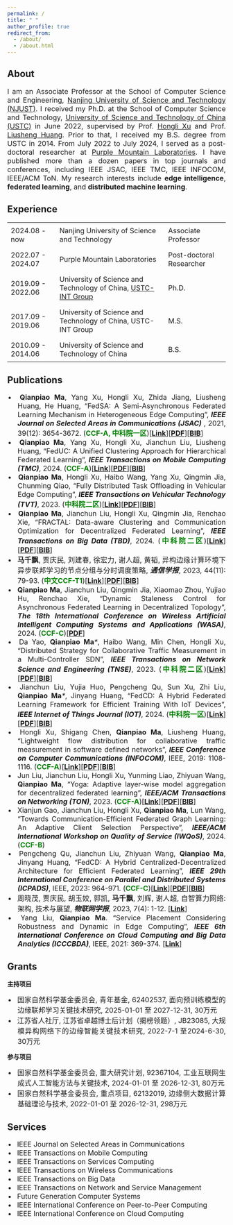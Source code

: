 ```yaml
---
permalink: /
title: " "
author_profile: true
redirect_from: 
  - /about/
  - /about.html
---
```

<!-- This is the front page of a website that is powered by the [Academic Pages template](https://github.com/academicpages/academicpages.github.io) and hosted on GitHub pages. [GitHub pages](https://pages.github.com) is a free service in which websites are built and hosted from code and data stored in a GitHub repository, automatically updating when a new commit is made to the respository. This template was forked from the [Minimal Mistakes Jekyll Theme](https://mmistakes.github.io/minimal-mistakes/) created by Michael Rose, and then extended to support the kinds of content that academics have: publications, talks, teaching, a portfolio, blog posts, and a dynamically-generated CV. You can fork [this repository](https://github.com/academicpages/academicpages.github.io) right now, modify the configuration and markdown files, add your own PDFs and other content, and have your own site for free, with no ads! An older version of this template powers my own personal website at [stuartgeiger.com](http://stuartgeiger.com), which uses [this Github repository](https://github.com/staeiou/staeiou.github.io). -->

## About

<p style="text-align: justify;">
<span style="font-size:16px">I am an Associate Professor at the School of Computer Science and Engineering, <a href="https://www.njust.edu.cn/" target="_blank">Nanjing University of Science and Technology (NJUST)</a>. I received my Ph.D. at the School of Computer Science and Technology, <a href="https://www.ustc.edu.cn/" target="_blank">University of Science and Technology of China (USTC)</a> in June 2022, supervised by Prof. <a href="http://cs.ustc.edu.cn/2020/0828/c23235a460083/page.htm" target="_blank">Hongli Xu</a> and Prof. <a href="https://cs.ustc.edu.cn/2020/0828/c23235a460081/page.htm" target="_blank">Liusheng Huang</a>. Prior to that, I received my B.S. degree from USTC in 2014. From July 2022 to July 2024, I served as a post-doctoral researcher at <a href="https://www.pmlabs.com.cn/" target="_blank">Purple Mountain Laboratories</a>. I have published more than a dozen papers in top journals and conferences, including IEEE JSAC, IEEE TMC, IEEE INFOCOM, IEEE/ACM ToN. My research interests include <strong>edge intelligence</strong>, <strong>federated learning</strong>, and <strong>distributed machine learning</strong>.</span>
</p>

## Experience


<table style="border-collapse: collapse; width: 100%; border: none;">
  <tr style="border: none;">
    <td style="border: none; padding: 8px;">2024.08 - now</td>
    <td style="border: none; padding: 8px;">Nanjing University of Science and Technology</td>
    <td style="border: none; padding: 8px;">Associate Professor</td>
  </tr>
  <tr style="border: none;">
    <td style="border: none; padding: 8px;">2022.07 - 2024.07</td>
    <td style="border: none; padding: 8px;">Purple Mountain Laboratories</td>
    <td style="border: none; padding: 8px;">Post-doctoral Researcher</td>
  </tr>
  <tr style="border: none;">
    <td style="border: none; padding: 8px;">2019.09 - 2022.06</td>
    <td style="border: none; padding: 8px;">University of Science and Technology of China, <a href="https://int-ustc.github.io/" target="_blank">USTC-INT Group</a></td>
    <td style="border: none; padding: 8px;">Ph.D.</td>
  </tr>
  <tr style="border: none;">
    <td style="border: none; padding: 8px;">2017.09 - 2019.06</td>
    <td style="border: none; padding: 8px;">University of Science and Technology of China, USTC-INT Group</td>
    <td style="border: none; padding: 8px;">M.S.</td>
  </tr>
  <tr style="border: none;">
    <td style="border: none; padding: 8px;">2010.09 - 2014.06</td>
    <td style="border: none; padding: 8px;">University of Science and Technology of China</td>
    <td style="border: none; padding: 8px;">B.S.</td>
  </tr>
</table>





## Publications

<div style="text-align: justify; text-indent: -1.5em;">
  <ul style="list-style-position: inside;">
     <li><span style="font-size:16px"> <strong>Qianpiao Ma</strong>, Yang Xu, Hongli Xu, Zhida Jiang, Liusheng Huang, He Huang, “FedSA: A Semi-Asynchronous Federated Learning Mechanism in Heterogeneous Edge Computing”, <strong><em>IEEE Journal on Selected Areas in Communications (JSAC)</em></strong> , 2021, 39(12): 3654-3672. (<span style="color:green"><strong>CCF-A, 中科院一区</strong></span>)[<strong><a href="https://ieeexplore.ieee.org/abstract/document/9562538" target="_blank">Link</a></strong>][<strong><a href="https://qianpiao.github.io/files/FedSA_A_Semi-Asynchronous_Federated_Learning_Mechanism_in_Heterogeneous_Edge_Computing.pdf" target="_blank">PDF</a></strong>][<strong><a href="https://qianpiao.github.io/cite/FedSA.html" target="_blank">BIB</a></strong>]</span></li>
    <li><span style="font-size:16px"><strong>Qianpiao Ma</strong>, Yang Xu, Hongli Xu, Jianchun Liu, Liusheng Huang, “FedUC: A Unified Clustering Approach for Hierarchical Federated Learning”, <strong><em>IEEE Transactions on Mobile Computing (TMC)</em></strong>, 2024. (<span style="color:green"><strong>CCF-A</strong></span>)[<strong><a href="https://ieeexplore.ieee.org/abstract/document/10439630" target="_blank">Link</a></strong>][<strong><a href="https://qianpiao.github.io/files/FedUC_A_Unified_Clustering_Approach_for_Hierarchical_Federated_Learning.pdf" target="_blank">PDF</a></strong>][<strong><a href="https://qianpiao.github.io/cite/FedUC.html" target="_blank">BIB</a></strong>]</span></li>
    <li><span style="font-size:16px"><strong>Qianpiao Ma</strong>, Hongli Xu, Haibo Wang, Yang Xu, Qingmin Jia, Chunming Qiao, “Fully Distributed Task Offloading in Vehicular Edge Computing”, <strong><em>IEEE Transactions on Vehicular Technology (TVT)</em></strong>, 2023. (<span style="color:green"><strong>中科院二区</strong></span>)[<strong><a href="https://ieeexplore.ieee.org/abstract/document/10314029" target="_blank">Link</a></strong>][<strong><a href="https://qianpiao.github.io/files/Fully_Distributed_Task_Offloading_in_Vehicular_Edge_Computing.pdf" target="_blank">PDF</a></strong>][<strong><a href="https://qianpiao.github.io/cite/FDTO.html" target="_blank">BIB</a></strong>]</span></li>
    <li><span style="font-size:16px"><strong>Qianpiao Ma</strong>, Jianchun Liu, Hongli Xu, Qingmin Jia, Renchao Xie, “FRACTAL: Data-aware Clustering and Communication Optimization for Decentralized Federated Learning”, <strong><em>IEEE Transactions on Big Data (TBD)</em></strong>, 2024. (<span style="color:green"><strong>中科院二区</strong></span>)[<strong><a href="https://ieeexplore.ieee.org/abstract/document/10535170" target="_blank">Link</a></strong>][<strong><a href="https://qianpiao.github.io/files/FRACTAL_Data-aware_Clustering_and_Communication_Optimization_for_Decentralized_Federated_Learning.pdf" target="_blank">PDF</a></strong>][<strong><a href="https://qianpiao.github.io/cite/FRACTAL.html" target="_blank">BIB</a></strong>]</span></li>
    <li><span style="font-size:16px"><strong>马千飘</strong>, 贾庆民, 刘建春, 徐宏力, 谢人超, 黄韬, 异构边缘计算环境下异步联邦学习的节点分组与分时调度策略, <strong><em>通信学报</em></strong>, 2023, 44(11): 79-93. (<span style="color:green"><strong>中文CCF-T1</strong></span>)[<strong><a href="https://www.infocomm-journal.com/txxb/CN/10.11959/j.issn.1000-436x.2023196" target="_blank">Link</a></strong>][<strong><a href="https://qianpiao.github.io/files/异构边缘计算环境下异步联邦学习的节点分组与分时调度策略.pdf" target="_blank">PDF</a></strong>][<strong><a href="https://qianpiao.github.io/cite/FedGA.html" target="_blank">BIB</a></strong>]</span></li>
    <li><span style="font-size:16px"><strong>Qianpiao Ma</strong>, Jianchun Liu, Qingmin Jia, Xiaomao Zhou, Yujiao Hu, Renchao Xie, “Dynamic Staleness Control for Asynchronous Federated Learning in Decentralized Topology”, <strong><em>The 18th International Conference on Wireless Artificial Intelligent Computing Systems and Applications (WASA)</em></strong>, 2024. (<span style="color:green"><strong>CCF-C</strong></span>)[<strong><a href="https://qianpiao.github.io/files/Dynamic_Staleness_Control_for_Asynchronous_Federated_Learning_in_Decentralized_Topology.pdf" target="_blank">PDF</a></strong>]</span></li>
    <li><span style="font-size:16px">Da Yao, <strong>Qianpiao Ma</strong><em>*</em>, Haibo Wang, Min Chen, Hongli Xu, “Distributed Strategy for Collaborative Traffic Measurement in a Multi-Controller SDN”, <strong><em>IEEE Transactions on Network Science and Engineering (TNSE)</em></strong>, 2023. (<span style="color:green"><strong>中科院二区</strong></span>)[<strong><a href="https://ieeexplore.ieee.org/abstract/document/10109878" target="_blank">Link</a></strong>][<strong><a href="https://qianpiao.github.io/files/Distributed_Strategy_for_Collaborative_Traffic_Measurement_in_a_Multi_Controller_SDN.pdf" target="_blank">PDF</a></strong>][<strong><a href="https://qianpiao.github.io/cite/SDNMCM.html" target="_blank">BIB</a></strong>]</span></li>
    <li><span style="font-size:16px">Jianchun Liu, Yujia Huo, Pengcheng Qu, Sun Xu, Zhi Liu, <strong>Qianpiao Ma</strong><em>*</em>, Jinyang Huang, “FedCD: A Hybrid Federated Learning Framework for Efficient Training With IoT Devices”, <strong><em>IEEE Internet of Things Journal (IOT)</em></strong>, 2024. (<span style="color:green"><strong>中科院一区</strong></span>)[<strong><a href="https://ieeexplore.ieee.org/abstract/document/10443215" target="_blank">Link</a></strong>][<strong><a href="https://qianpiao.github.io/files/FedCD_A_Hybrid_Federated_Learning_Framework_for_Efficient_Training_With_IoT_Devices.pdf" target="_blank">PDF</a></strong>][<strong><a href="https://qianpiao.github.io/cite/FedCD.html" target="_blank">BIB</a></strong>]</span></li>
    <li><span style="font-size:16px">Hongli Xu, Shigang Chen, <strong>Qianpiao Ma</strong>, Liusheng Huang, “Lightweight flow distribution for collaborative traffic measurement in software defined networks”, <strong><em>IEEE Conference on Computer Communications (INFOCOM)</em></strong>, IEEE, 2019: 1108-1116. (<span style="color:green"><strong>CCF-A</strong></span>)[<strong><a href="https://ieeexplore.ieee.org/abstract/document/8737516" target="_blank">Link</a></strong>][<strong><a href="https://qianpiao.github.io/files/Lightweight_Flow_Distribution_for_Collaborative_Traffic_Measurement_in_Software_Defined_Networks.pdf" target="_blank">PDF</a></strong>][<strong><a href="https://qianpiao.github.io/cite/Lightweight.html" target="_blank">BIB</a></strong>]</span></li>
    <li><span style="font-size:16px">Jun Liu, Jianchun Liu, Hongli Xu, Yunming Liao, Zhiyuan Wang, <strong>Qianpiao Ma</strong>, “Yoga: Adaptive layer-wise model aggregation for decentralized federated learning”, <strong><em>IEEE/ACM Transactions on Networking (TON)</em></strong>, 2023. (<span style="color:green"><strong>CCF-A</strong></span>)[<strong><a href="https://ieeexplore.ieee.org/abstract/document/10309973" target="_blank">Link</a></strong>][<strong><a href="https://qianpiao.github.io/files/YOGA_Adaptive_Layer-Wise_Model_Aggregation_for_Decentralized_Federated_Learning.pdf" target="_blank">PDF</a></strong>][<strong><a href="https://qianpiao.github.io/cite/Yoga.html" target="_blank">BIB</a></strong>]</span></li>
    <li><span style="font-size:16px">Xianjun Gao, Jianchun Liu, Hongli Xu, <strong>Qianpiao Ma</strong>, Lun Wang, “Towards Communication-Efficient Federated Graph Learning: An Adaptive Client Selection Perspective”, <strong><em>IEEE/ACM International Workshop on Quality of Service (IWQoS)</em></strong>, 2024. (<span style="color:green"><strong>CCF-B</strong></span>)</span></li>
    <li><span style="font-size:16px">Pengcheng Qu, Jianchun Liu, Zhiyuan Wang, <strong>Qianpiao Ma</strong>, Jinyang Huang, “FedCD: A Hybrid Centralized-Decentralized Architecture for Efficient Federated Learning”, <strong><em>IEEE 29th International Conference on Parallel and Distributed Systems (ICPADS)</em></strong>, IEEE, 2023: 964-971. (<span style="color:green"><strong>CCF-C</strong></span>)[<strong><a href="https://ieeexplore.ieee.org/abstract/document/10476088" target="_blank">Link</a></strong>][<strong><a href="https://qianpiao.github.io/files/FedCD_A_Hybrid_Centralized_Decentralized_Architecture_for_Efficient_Federated_Learning.pdf" target="_blank">PDF</a></strong>][<strong><a href="https://qianpiao.github.io/cite/FedCD_ICPADS.html" target="_blank">BIB</a></strong>]</span></li>
    <li><span style="font-size:16px">周晓茂, 贾庆民, 胡玉姣, 郭凯, <strong>马千飘</strong>, 刘辉, 谢人超, 自智算力网络: 架构, 技术与展望, <strong><em>物联网学报</em></strong>, 2023, 7(4): 1-12. [<strong><a href="https://www.infocomm-journal.com/wlw/CN/Y2023/V7/I4/1" target="_blank">Link</a></strong>]</span></li>
    <li><span style="font-size:16px">Yang Liu, <strong>Qianpiao Ma</strong>. “Service Placement Considering Robustness and Dynamic in Edge Computing”, <strong><em>IEEE 6th International Conference on Cloud Computing and Big Data Analytics (ICCCBDA)</em></strong>, IEEE, 2021: 369-374. [<strong><a href="https://ieeexplore.ieee.org/abstract/document/9442568" target="_blank">Link</a></strong>]</span></li>
  </ul>
</div>


## Grants

**主持项目**

<div style="text-align: justify; text-indent: -1.5em;">
  <ul style="list-style-position: inside;">
    <li><span style="font-size:16px">国家自然科学基金委员会, 青年基金, 62402537, 面向预训练模型的边缘联邦学习关键技术研究, 2025-01-01 至 2027-12-31, 30万元</span></li>
    <li><span style="font-size:16px">江苏省人社厅, 江苏省卓越博士后计划（揭榜领题）, JB23085, 大规模异构网络下的边缘智能关键技术研究, 2022-7-1 至2024-6-30, 30万元</span></li>
  </ul>
</div>


**参与项目**

<div style="text-align: justify; text-indent: -1.5em;">
  <ul style="list-style-position: inside;">
    <li><span style="font-size:16px">国家自然科学基金委员会, 重大研究计划, 92367104, 工业互联网生成式人工智能方法与关键技术, 2024-01-01 至 2026-12-31, 80万元</span></li>
    <li><span style="font-size:16px">国家自然科学基金委员会, 重点项目, 62132019, 边缘侧大数据计算基础理论与技术, 2022-01-01 至 2026-12-31, 298万元</span></li>
  </ul>
</div>


## Services

<div style="text-align: justify; text-indent: -1.5em;">
  <ul style="list-style-position: inside;">
    <li><span style="font-size:16px">IEEE Journal on Selected Areas in Communications</span></li>
    <li><span style="font-size:16px">IEEE Transactions on Mobile Computing</span></li>
    <li><span style="font-size:16px">IEEE Transactions on Services Computing</span></li>
    <li><span style="font-size:16px">IEEE Transactions on Wireless Communications</span></li>
    <li><span style="font-size:16px">IEEE Transactions on Big Data</span></li>
    <li><span style="font-size:16px">IEEE Transactions on Network and Service Management</span></li>
    <li><span style="font-size:16px">Future Generation Computer Systems</span></li>
    <li><span style="font-size:16px">IEEE International Conference on Peer-to-Peer Computing</span></li>
    <li><span style="font-size:16px">IEEE International Conference on Cloud Computing</span></li>
  </ul>
</div>




